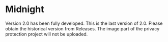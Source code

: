 # Midnight
Version 2.0 has been fully developed. This is the last version of 2.0. Please obtain the historical version from Releases. The image part of the privacy protection project will not be uploaded.
